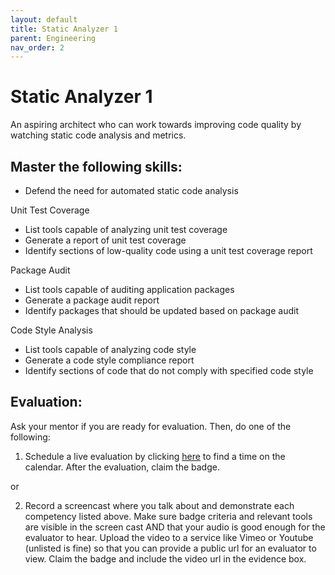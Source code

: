 ```yaml
---
layout: default
title: Static Analyzer 1
parent: Engineering
nav_order: 2
---
```

# Static Analyzer 1

An aspiring architect who can work towards improving code quality by watching static code analysis and metrics.

## Master the following skills:

- Defend the need for automated static code analysis

Unit Test Coverage

- List tools capable of analyzing unit test coverage
- Generate a report of unit test coverage
- Identify sections of low-quality code using a unit test coverage report

Package Audit

- List tools capable of auditing application packages
- Generate a package audit report
- Identify packages that should be updated based on package audit

Code Style Analysis

- List tools capable of analyzing code style
- Generate a code style compliance report
- Identify sections of code that do not comply with specified code style

## Evaluation:

Ask your mentor if you are ready for evaluation. Then, do one of the following:

1. Schedule a live evaluation by clicking [here](https://api.logro.io/widget/appointment/codex-evals/full-stack) to find a time on the calendar. After the evaluation, claim the badge.

or

2. Record a screencast where you talk about and demonstrate each competency listed above. Make sure badge criteria and relevant tools are visible in the screen cast AND that your audio is good enough for the evaluator to hear. Upload the video to a service like Vimeo or Youtube (unlisted is fine) so that you can provide a public url for an evaluator to view. Claim the badge and include the video url in the evidence box.
